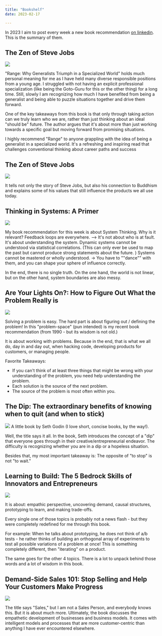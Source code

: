 ```yaml
---
title: "Bookshelf"
date: 2023-02-17

---
```


In 2023 I aim to post every week a new book recommendation [on linkedin](https://www.linkedin.com/in/klaus-breyer/). This is the summary of them.

## The Zen of Steve Jobs

[![](range.png#small)](https://amzn.to/3LgttE7 "Buy it on Amazon")

"Range: Why Generalists Triumph in a Specialized World" holds much personal meaning for me as I have held many diverse responsible positions from a young age. I struggled with not having an explicit professional specialization (like being the Goto-Guru for this or the other thing) for a long time. Still, slowly I am recognizing how much I have benefited from being a generalist and being able to puzzle situations together and drive them forward.

One of the key takeaways from this book is that only through taking action can we truly learn who we are, rather than just thinking about an ideal "should be" future. The author argues that it's about more than just working towards a specific goal but moving forward from promising situations.

I highly recommend "Range" to anyone grappling with the idea of being a generalist in a specialized world. It's a refreshing and inspiring read that challenges conventional thinking about career paths and success
## The Zen of Steve Jobs

[![](jobs.png#small)](https://amzn.to/3ZChPaM "Buy it on Amazon")

It tells not only the story of Steve Jobs, but also his connection to Buddhism and explains some of his values that still influence the products we all use today.

## Thinking in Systems: A Primer

[![](systems.png#small)](https://amzn.to/3lZmQf0 "Buy it on Amazon")

My book recommendation for this week is about System Thinking.
Why is it relevant? Feedback loops are everywhere. --> It's not about who is at fault. It's about understanding the system.
Dynamic systems cannot be understood via statistical correlations. (This can only ever be used to map the past but cannot produce strong statements about the future. )
Systems cannot be mastered or wholly understood. -> You have to ""dance"" with them, and you can shape your sphere of influence correctly.

In the end, there is no single truth. On the one hand, the world is not linear, but on the other hand, system boundaries are also messy.

## Are Your Lights On?: How to Figure Out What the Problem Really is

[![](lights-on.png#small)](https://amzn.to/3Xn9g1Y "Buy it on Amazon")

Solving a problem is easy. The hard part is about figuring out / defining the problem!
In this "problem-space" (pun intended) is my recent book recommendation (from 1990 - but its wisdom is not old.)

It is about working with problems. Because in the end, that is what we all do, day in and day out, when hacking code, developing products for customers, or managing people.

Favorite Takeaways:
- If you can't think of at least three things that might be wrong with your understanding of the problem, you need help understanding the problem.
- Each solution is the source of the next problem.
- The source of the problem is most often within you.

## The Dip: The extraordinary benefits of knowing when to quit (and when to stick)

[![](dip.png#small)](https://amzn.to/40uteL1 "Buy it on Amazon")
A little book by Seth Godin (I love short, concise books, by the way!).

Well, the title says it all. In the book, Seth introduces the concept of a "dip" that everyone goes through in their creative/entrepreneurial endeavor. The difficulty is recognizing whether you are in a dip or a hopeless situation.

Besides that, my most important takeaway is: The opposite of "to stop" is not "to wait."

## Learning to Build: The 5 Bedrock Skills of Innovators and Entrepreneurs

[![](learning-build.png#small)](https://amzn.to/3lJ6Nll "Buy it on Amazon")

It is about: empathic perspective, uncovering demand, causal structures, prototyping to learn, and making trade-offs.

Every single one of those topics is probably not a news flash - but they were completely redefined for me through this book.

For example: When he talks about prototyping, he does not think of a/b tests - he rather thinks of building an orthogonal array of experiments to test all possible variations of a problem at once!
This is something completely different, then "iterating" on a product.

The same goes for the other 4 topics. There is a lot to unpack behind those words and a lot of wisdom in this book.

## Demand-Side Sales 101: Stop Selling and Help Your Customers Make Progress

[![](demand-sales.png#small)](https://amzn.to/3kIZj0V "Buy it on Amazon")

The title says "Sales," but I am not a Sales Person, and everybody knows this. But it is about much more. Ultimately, the book discusses the empathetic development of businesses and business models. It comes with intelligent models and processes that are more customer-centric than anything I have ever encountered elsewhere.
